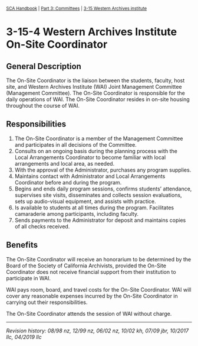 <sup>[SCA Handbook](/sca-handbook/index.html) | [Part 3: Committees](../03_committees/index.html) | [3-15 Western Archives institute](../03_committees/03-15_wai.html)</sup> 

# 3-15-4 Western Archives Institute On-Site Coordinator

## General Description

The On-Site Coordinator is the liaison between the students, faculty, host site, and Western Archives Institute (WAI) Joint Management Committee (Management Committee). The On-Site Coordinator is responsible for the daily operations of WAI. The On-Site Coordinator resides in on-site housing throughout the course of WAI.

## Responsibilities

1. The On-Site Coordinator is a member of the Management Committee and participates in all decisions of the Committee.
2. Consults on an ongoing basis during the planning process with the Local Arrangements Coordinator to become familiar with local arrangements and local area, as needed.
3. With the approval of the Administrator, purchases any program supplies.
4. Maintains contact with Administrator and Local Arrangements Coordinator before and during the program.
5. Begins and ends daily program sessions, confirms students’ attendance, supervises site visits, disseminates and collects session evaluations, sets up audio-visual equipment, and assists with practice.
6. Is available to students at all times during the program. Facilitates camaraderie among participants, including faculty.
7. Sends payments to the Administrator for deposit and maintains copies of all checks received.

## Benefits

The On-Site Coordinator will receive an honorarium to be determined by the Board of the Society of California Archivists, provided the On-Site Coordinator does not receive financial support from their institution to participate in WAI.

WAI pays room, board, and travel costs for the On-Site Coordinator. WAI will cover any reasonable expenses incurred by the On-Site Coordinator in carrying out their responsibilities.

The On-Site Coordinator attends the session of WAI without charge.

***

_Revision history: 08/98 nz, 12/99 nz, 06/02 nz, 10/02 kh, 07/09 jbr, 10/2017 llc, 04/2019 llc_
